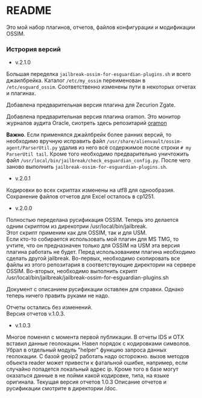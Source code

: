 # README #

Это мой набор плагинов, отчетов, файлов конфигурации и модификации OSSIM.

### Истрория версий ###

* v.2.1.0

Большая переделка `jailbreak-ossim-for-esguardian-plugins.sh` и всего джаилбрейка. Каталог `/etc/my_ossim` переименован в `/etc/esguard_ossim`. Соответственно изменены пути в некоторых отчетах и плагинах. 

Добавлена предварительная версия плагина для Zecurion Zgate.

Добавлена предварительная версия плагина oramon. Это монитор журналов аудита Oracle, сиотреть здесь репозитарий [oramon](https://bitbucket.org/esguardian/oramon)


**Важно**. Если применялся джайлбрейк более ранних версий, то необходимо вручную исправить файл `/usr/share/alienvault/ossim-agent/ParserUtil.py` удалив из него всё содержимое после строки `# my ParserUtil tail`. Кроме того необходимо предварительно уничтожить файл `/usr/local/bin/jailbreak/check_esguardian_config.py`. После чего заново выполнить `jailbreak-ossim-for-esguardian-plugins.sh`.

* v.2.0.1

Кодировки во всех скриптах изменены на utf8 для однообразия. Сохранение файлов отчетов для Excel осталось в cp1251.

* v.2.0.0  

Полностью переделана русификация OSSIM. Теперь это делается одним скриптом из 
дирекотрии /usr/local/bin/jailbreak.   
Этот скрипт применим как для OSSIM, так и для USM.  
Если кто-то собирается использовать мой плагин для MS TMG, то учтите, что он предназначен только для OSSIM на USM эта версия плагина работать не будет. Перед использованием плагина необходимо сделать другой jailbreak. Во-первых, необходимо скопировать все файлы из этого репозитария в соответствующие директории на сервере OSSIM. Во-вторых, необходимо выполнить скрипт /usr/local/bin/jailbreak/jailbreak-ossim-for-esguardian-plugins.sh
  
Документ с описанием русификации оставлен для справки. Однако теперь ничего править руками не надо.

Отчеты остались без изменений.  
Версия отчетов v.1.0.3.

* v.1.0.3

Многое поменял с момента первой публикации. 
В отчеты IDS и OTX вставил данные геолокации. 
Навел порядок с кодировками символов. 
Убрал в отдельный модуль "helper" функцию запроса данных геолокации. С базой geoip2 работать надо осторожно.
вызов методов объекта reader может привести к фатальной ошибке, например, если случайно попадется локальный адрес ip.
Кроме того в базе могут оказаться данные в не пойми какой кодировке, типа, на языке оригинала.
Текущая версия отчетов 1.0.3
Описание отчетов и русификации смотрите в директории /doc.
